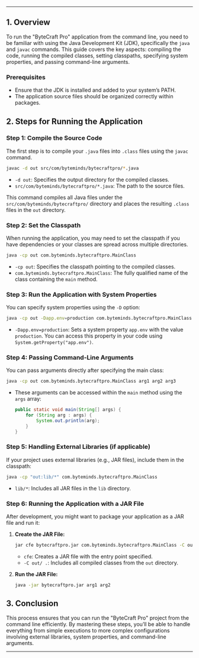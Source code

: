 
---

## 1. Overview
To run the "ByteCraft Pro" application from the command line, you need to be familiar with using the Java Development Kit (JDK), specifically the `java` and `javac` commands. This guide covers the key aspects: compiling the code, running the compiled classes, setting classpaths, specifying system properties, and passing command-line arguments.

### Prerequisites
- Ensure that the JDK is installed and added to your system’s PATH.
- The application source files should be organized correctly within packages.

## **2. Steps for Running the Application**

### **Step 1: Compile the Source Code**
The first step is to compile your `.java` files into `.class` files using the `javac` command.

```bash
javac -d out src/com/byteminds/bytecraftpro/*.java
```

- `-d out`: Specifies the output directory for the compiled classes.
- `src/com/byteminds/bytecraftpro/*.java`: The path to the source files.

This command compiles all Java files under the `src/com/byteminds/bytecraftpro/` directory and places the resulting `.class` files in the `out` directory.

### **Step 2: Set the Classpath**
When running the application, you may need to set the classpath if you have dependencies or your classes are spread across multiple directories.

```bash
java -cp out com.byteminds.bytecraftpro.MainClass
```

- `-cp out`: Specifies the classpath pointing to the compiled classes.
- `com.byteminds.bytecraftpro.MainClass`: The fully qualified name of the class containing the `main` method.

### **Step 3: Run the Application with System Properties**
You can specify system properties using the `-D` option:

```bash
java -cp out -Dapp.env=production com.byteminds.bytecraftpro.MainClass
```

- `-Dapp.env=production`: Sets a system property `app.env` with the value `production`. You can access this property in your code using `System.getProperty("app.env")`.

### **Step 4: Passing Command-Line Arguments**
You can pass arguments directly after specifying the main class:

```bash
java -cp out com.byteminds.bytecraftpro.MainClass arg1 arg2 arg3
```

- These arguments can be accessed within the `main` method using the `args` array:

  ```java
  public static void main(String[] args) {
      for (String arg : args) {
          System.out.println(arg);
      }
  }
  ```

### **Step 5: Handling External Libraries (if applicable)**
If your project uses external libraries (e.g., JAR files), include them in the classpath:

```bash
java -cp "out:lib/*" com.byteminds.bytecraftpro.MainClass
```

- `lib/*`: Includes all JAR files in the `lib` directory.

### **Step 6: Running the Application with a JAR File**
After development, you might want to package your application as a JAR file and run it:

1. **Create the JAR File:**

   ```bash
   jar cfe bytecraftpro.jar com.byteminds.bytecraftpro.MainClass -C out/ .
   ```

    - `cfe`: Creates a JAR file with the entry point specified.
    - `-C out/ .`: Includes all compiled classes from the `out` directory.

2. **Run the JAR File:**

   ```bash
   java -jar bytecraftpro.jar arg1 arg2
   ```

## **3. Conclusion**
This process ensures that you can run the "ByteCraft Pro" project from the command line efficiently. By mastering these steps, you’ll be able to handle everything from simple executions to more complex configurations involving external libraries, system properties, and command-line arguments.

---

